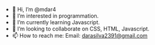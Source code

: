 - 👋 Hi, I’m @mdar4
- 👀 I’m interested in programmation.
- 🌱 I’m currently learning Javascript.
- 💞️ I’m looking to collaborate on CSS, HTML, Javascript.
- 📫 How to reach me:
Email: darasilva2391@gmail.com

<!---
mdar4/mdar4 is a ✨ special ✨ repository because its `README.md` (this file) appears on your GitHub profile.
You can click the Preview link to take a look at your changes.
--->
